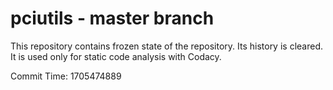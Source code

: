 # pciutils - master branch

This repository contains frozen state of the repository.
Its history is cleared. It is used only for static code
analysis with Codacy.

Commit Time: 1705474889